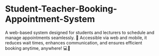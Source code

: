 # Student-Teacher-Booking-Appointment-System
A web-based system designed for students and lecturers to schedule and manage appointments seamlessly. 📅 Accessible via web and mobile, it reduces wait times, enhances communication, and ensures efficient booking anytime, anywhere! 💻📱
